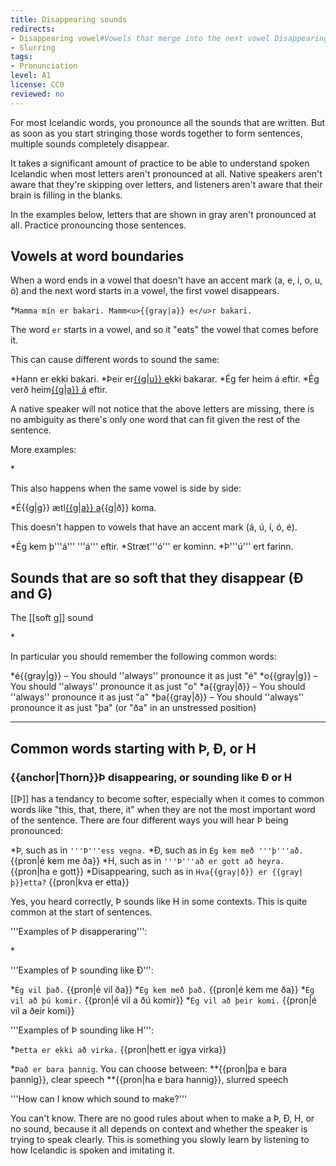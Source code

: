 ```yaml
---
title: Disappearing sounds
redirects:
- Disappearing vowel#Vowels that merge into the next vowel Disappearing vowels
- Slurring
tags:
- Pronunciation
level: A1
license: CC0
reviewed: no
---
```


For most Icelandic words, you pronounce all the sounds that are written. But as soon as you start stringing those words together to form sentences, multiple sounds completely disappear.

It takes a significant amount of practice to be able to understand spoken Icelandic when most letters aren't pronounced at all. Native speakers aren't aware that they're skipping over letters, and listeners aren't aware that their brain is filling in the blanks.

In the examples below, letters that are shown in gray aren't pronounced at all. Practice pronouncing those sentences.

## Vowels at word boundaries
When a word ends in a vowel that doesn't have an accent mark (a, e, i, o, u, ö) and the next word starts in a vowel, the first vowel disappears.

*`Mamma mín er bakari. Mamm<u>{{gray|a}} e</u>r bakari.`

The word `er` starts in a vowel, and so it "eats" the vowel that comes before it.

This can cause different words to sound the same:

*Hann er ekki bakari.
*Þeir er<u>{{g|u}} e</u>kki bakarar.
*Ég fer heim á eftir.
*Ég verð heim<u>{{g|a}} á</u> eftir.

A native speaker will not notice that the above letters are missing, there is no ambiguity as there's only one word that can fit given the rest of the sentence.

More examples:

*<Audio src="tzZ5.mp3" inline/> `Mamm<u>{{gray|a}} o</u>{{gray|g}} pabb<u>{{gray|i}} e</u>r{{gray|u}} a{{gray|ð}} kom<u>{{gray|a}} á</u> eftir.`
**If you pronounce every sound in this sentence <Audio src="KA89.mp3" inline/>, it sounds unnatural.
*<Audio src="eb20.mp3" inline/> `Hva{{gray|ð}} ert<u>{{gray|u}} a</u>{{gray|ð}} gera?`

This also happens when the same vowel is side by side:

*É{{g|g}} ætl<u>{{g|a}} a</u>{{g|ð}} koma.

This doesn't happen to vowels that have an accent mark (á, ú, í, ó, é).

*Ég kem þ'''á''' '''á''' eftir.
*Stræt'''ó''' er kominn.
*Þ'''ú''' ert farinn.

## Sounds that are so soft that they disappear (Ð and G)
The [[soft g]] sound <Audio src="vlmK.mp3" inline/> (such as in `ég`) and the soft [[ð]] sound <Audio src="6mpZ.mp3" inline/> (such as in `að`) are so soft that they often just disappear.

*<Audio src="XWho.mp3" inline/> `É{{gray|g}} er a{{gray|ð}} koma.` {{pron|é er a koma}}
*<Audio src="8UEE.mp3" inline/> `O{{gray|g}} hva{{gray|ð}} me{{gray|ð}} þa{{gray|ð}}?` {{pron|o kva me þa}}
*Þa{{gray|ð}} er alve{{gray|g}} ágætt. {{pron|þa er alve ágætt}}

In particular you should remember the following common words:

*é{{gray|g}} – You should ''always'' pronounce it as just "é"
*o{{gray|g}} – You should ''always'' pronounce it as just "o"
*a{{gray|ð}} – You should ''always'' pronounce it as just "a"
*þa{{gray|ð}} – You should ''always'' pronounce it as just "þa" (or "ða" in an unstressed position)

***

## Common words starting with Þ, Ð, or H
<level level="a2"/>

### {{anchor|Thorn}}Þ disappearing, or sounding like Ð or H
[[Þ]] has a tendancy to become softer, especially when it comes to common words like "this, that, there, it" when they are not the most important word of the sentence. There are four different ways you will hear Þ being pronounced:

*Þ, such as in `'''Þ'''ess vegna.`
*Ð, such as in `Ég kem með '''þ'''að.` {{pron|é kem me ða}}
*H, such as in `'''Þ'''að er gott að heyra.` {{pron|ha e gott}}
*Disappearing, such as in `Hva{{gray|ð}} er {{gray|þ}}etta?` {{pron|kva er etta}}

Yes, you heard correctly, Þ sounds like H in some contexts. This is quite common at the start of sentences.

'''Examples of Þ disapperaring''':

*<Audio src="Racc.mp3" inline/> `Hva{{gray|ð}} er {{gray|þ}}etta?` {{pron|kva er etta}}
*<Audio src="4Gr2.mp3" inline/> `Er{{gray|u}} {{gray|þ}}essar pítsur ekki tilbúnar?` {{pron|er essar ...}} Notice in this example that since Þ had disappeared, the "e" in the remaining "essar" [[Disappearing vowel|caused the previous vowel to disappear]], as explained in the above section.
*`Ég vil ekki fá þetta.` {{pron|é vil igyi fá etta}}
*`Hvað er barnið þitt eiginlega að gera?` {{pron|kva e badni itt eiginlea a gera}}

'''Examples of Þ sounding like Ð''':

*`Ég vil það.` {{pron|é vil ða}}
*`Ég kem með það.` {{pron|é kem me ða}}
*`Ég vil að þú komir.` {{pron|é vil a ðú komir}}
*`Ég vil að þeir komi.` {{pron|é vil a ðeir komi}}

'''Examples of Þ sounding like H''':

*`Þetta er ekki að virka.` {{pron|hett er igya virka}}

*`Það er bara þannig`. You can choose between:
**{{pron|þa e bara þannig}}, clear speech
**{{pron|ha e bara hannig}}, slurred speech

'''How can I know which sound to make?'''

You can't know. There are no good rules about when to make a Þ, Ð, H, or no sound, because it all depends on context and whether the speaker is trying to speak clearly. This is something you slowly learn by listening to how Icelandic is spoken and imitating it.

<!-- Further examples:

Hvað með þig?
Hvað heitirðu?
Þakka þér fyrir
Þad er alveg nóg
Ég er búinn að fá nóg
Hvað ertu að gera í dag?
Þessi pottur er of heitur, maður!
Ekki hlusta á þennan mann
Hvað á ég að gera?
Þá er komið að því
Við þurfum að fara þangað aftur
Mmm, góð sána og góðir vinir
Ég shnappaði bara -->


